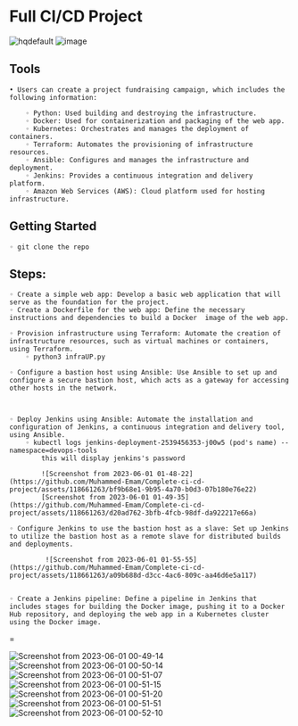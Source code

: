 # Full CI/CD Project
![hqdefault](https://github.com/Muhammed-Emam/Complete-ci-cd-project/assets/118661263/5108b8fa-21ef-4b93-8b85-9439441cc787)
![image](https://github.com/Muhammed-Emam/Complete-ci-cd-project/assets/118661263/43ea424a-4eb4-444d-9d41-45534581c8f3)

    
## Tools
    • Users can create a project fundraising campaign, which includes the following information:
      
        ◦ Python: Used building and destroying the infrastructure.
        ◦ Docker: Used for containerization and packaging of the web app.
        ◦ Kubernetes: Orchestrates and manages the deployment of containers.
        ◦ Terraform: Automates the provisioning of infrastructure resources.
        ◦ Ansible: Configures and manages the infrastructure and deployment.
        ◦ Jenkins: Provides a continuous integration and delivery platform.
        ◦ Amazon Web Services (AWS): Cloud platform used for hosting infrastructure.


## Getting Started



    ◦ git clone the repo

 



## Steps:

    ◦ Create a simple web app: Develop a basic web application that will serve as the foundation for the project.
    ◦ Create a Dockerfile for the web app: Define the necessary instructions and dependencies to build a Docker  image of the web app.

    ◦ Provision infrastructure using Terraform: Automate the creation of infrastructure resources, such as virtual machines or containers, using Terraform.
        ◦ python3 infraUP.py

    ◦ Configure a bastion host using Ansible: Use Ansible to set up and configure a secure bastion host, which acts as a gateway for accessing other hosts in the network.
    


    ◦ Deploy Jenkins using Ansible: Automate the installation and configuration of Jenkins, a continuous integration and delivery tool, using Ansible.
        ◦ kubectl logs jenkins-deployment-2539456353-j00w5 (pod's name) --namespace=devops-tools
            this will display jenkins's password 
            
            ![Screenshot from 2023-06-01 01-48-22](https://github.com/Muhammed-Emam/Complete-ci-cd-project/assets/118661263/bf9b68e1-9b95-4a70-b0d3-07b180e76e22)
            [Screenshot from 2023-06-01 01-49-35](https://github.com/Muhammed-Emam/Complete-ci-cd-project/assets/118661263/d20ad762-3bfb-4fcb-98df-da922217e66a)

    ◦ Configure Jenkins to use the bastion host as a slave: Set up Jenkins to utilize the bastion host as a remote slave for distributed builds and deployments.
   
             ![Screenshot from 2023-06-01 01-55-55](https://github.com/Muhammed-Emam/Complete-ci-cd-project/assets/118661263/a09b688d-d3cc-4ac6-809c-aa46d6e5a117)


    ◦ Create a Jenkins pipeline: Define a pipeline in Jenkins that includes stages for building the Docker image, pushing it to a Docker Hub repository, and deploying the web app in a Kubernetes cluster using the Docker image.

=
            
            

![Screenshot from 2023-06-01 00-49-14](https://github.com/Muhammed-Emam/Complete-ci-cd-project/assets/118661263/a3c70e04-6f1c-40f3-a418-9b601a397f08)
![Screenshot from 2023-06-01 00-50-14](https://github.com/Muhammed-Emam/Complete-ci-cd-project/assets/118661263/62ace282-c13f-408e-9951-83fac6c5aef7)
![Screenshot from 2023-06-01 00-51-07](https://github.com/Muhammed-Emam/Complete-ci-cd-project/assets/118661263/6f4c135c-2775-4c3a-81fe-600046cafc67)
![Screenshot from 2023-06-01 00-51-15](https://github.com/Muhammed-Emam/Complete-ci-cd-project/assets/118661263/7bd88c9c-a414-49c2-baa8-4bbeb7e728a4)
![Screenshot from 2023-06-01 00-51-20](https://github.com/Muhammed-Emam/Complete-ci-cd-project/assets/118661263/1793af51-dbdc-4e12-a2e5-0a1e3157e24a)
![Screenshot from 2023-06-01 00-51-51](https://github.com/Muhammed-Emam/Complete-ci-cd-project/assets/118661263/0a50386d-e7f3-4fac-b1e0-d7b79cb7f1d0)
![Screenshot from 2023-06-01 00-52-10](https://github.com/Muhammed-Emam/Complete-ci-cd-project/assets/118661263/dbd1cfb6-deeb-4fa0-b7e9-162174e81f60)


